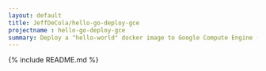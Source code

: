 ```yaml
---
layout: default
title: JeffDeCola/hello-go-deploy-gce
projectname : hello-go-deploy-gce
summary: Deploy a "hello-world" docker image to Google Compute Engine (gce)
---
```


{% include README.md %}
